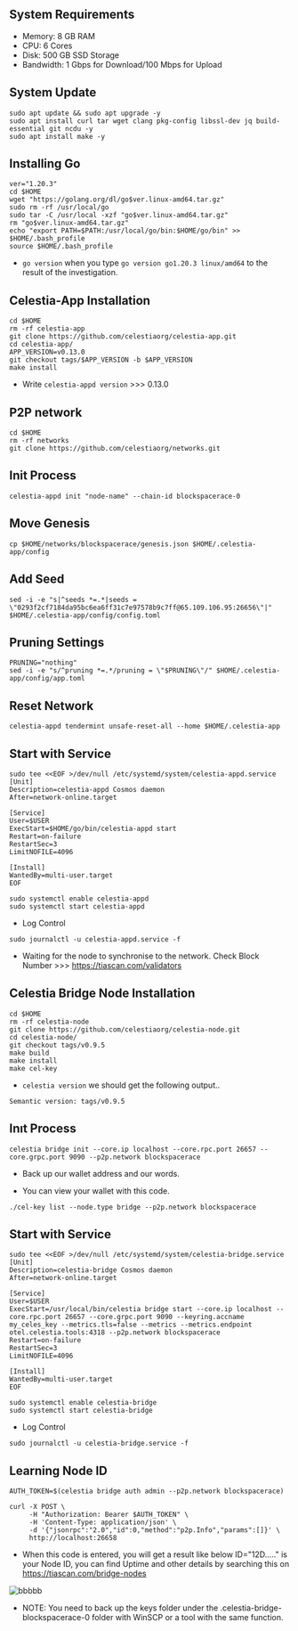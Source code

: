 ## System Requirements
- Memory: 8 GB RAM
- CPU: 6 Cores
- Disk: 500 GB SSD Storage
- Bandwidth: 1 Gbps for Download/100 Mbps for Upload

## System Update
```
sudo apt update && sudo apt upgrade -y
sudo apt install curl tar wget clang pkg-config libssl-dev jq build-essential git ncdu -y
sudo apt install make -y
```

## Installing Go
```
ver="1.20.3"
cd $HOME
wget "https://golang.org/dl/go$ver.linux-amd64.tar.gz"
sudo rm -rf /usr/local/go
sudo tar -C /usr/local -xzf "go$ver.linux-amd64.tar.gz"
rm "go$ver.linux-amd64.tar.gz"
echo "export PATH=$PATH:/usr/local/go/bin:$HOME/go/bin" >> $HOME/.bash_profile
source $HOME/.bash_profile
```

- ``go version``  when you type ``go version go1.20.3 linux/amd64`` to the result of the investigation.

## Celestia-App Installation
```
cd $HOME 
rm -rf celestia-app 
git clone https://github.com/celestiaorg/celestia-app.git 
cd celestia-app/ 
APP_VERSION=v0.13.0 
git checkout tags/$APP_VERSION -b $APP_VERSION
make install
```

- Write ```celestia-appd version``` >>> 0.13.0

## P2P network
```
cd $HOME
rm -rf networks
git clone https://github.com/celestiaorg/networks.git
```

## Init Process
```
celestia-appd init "node-name" --chain-id blockspacerace-0
```
## Move Genesis
```
cp $HOME/networks/blockspacerace/genesis.json $HOME/.celestia-app/config
```
## Add Seed
```
sed -i -e "s|^seeds *=.*|seeds = \"0293f2cf7184da95bc6ea6ff31c7e97578b9c7ff@65.109.106.95:26656\"|" $HOME/.celestia-app/config/config.toml
```

## Pruning Settings
```
PRUNING="nothing"
sed -i -e "s/^pruning *=.*/pruning = \"$PRUNING\"/" $HOME/.celestia-app/config/app.toml
```

## Reset Network
```
celestia-appd tendermint unsafe-reset-all --home $HOME/.celestia-app
```

## Start with Service
```
sudo tee <<EOF >/dev/null /etc/systemd/system/celestia-appd.service
[Unit]
Description=celestia-appd Cosmos daemon
After=network-online.target

[Service]
User=$USER
ExecStart=$HOME/go/bin/celestia-appd start
Restart=on-failure
RestartSec=3
LimitNOFILE=4096

[Install]
WantedBy=multi-user.target
EOF
```
```
sudo systemctl enable celestia-appd
sudo systemctl start celestia-appd
```
- Log Control

```
sudo journalctl -u celestia-appd.service -f
```

- Waiting for the node to synchronise to the network. Check Block Number >>> https://tiascan.com/validators

## Celestia Bridge Node Installation
```
cd $HOME 
rm -rf celestia-node 
git clone https://github.com/celestiaorg/celestia-node.git 
cd celestia-node/ 
git checkout tags/v0.9.5 
make build 
make install 
make cel-key 
```

- ``celestia version`` we should get the following output..
```
Semantic version: tags/v0.9.5 
```

## Inıt Process
```
celestia bridge init --core.ip localhost --core.rpc.port 26657 --core.grpc.port 9090 --p2p.network blockspacerace
```

- Back up our wallet address and our words. 

- You can view your wallet with this code.
```
./cel-key list --node.type bridge --p2p.network blockspacerace
```

## Start with Service
```
sudo tee <<EOF >/dev/null /etc/systemd/system/celestia-bridge.service
[Unit]
Description=celestia-bridge Cosmos daemon
After=network-online.target

[Service]
User=$USER
ExecStart=/usr/local/bin/celestia bridge start --core.ip localhost --core.rpc.port 26657 --core.grpc.port 9090 --keyring.accname my_celes_key --metrics.tls=false --metrics --metrics.endpoint otel.celestia.tools:4318 --p2p.network blockspacerace
Restart=on-failure
RestartSec=3
LimitNOFILE=4096

[Install]
WantedBy=multi-user.target
EOF
```
```
sudo systemctl enable celestia-bridge
sudo systemctl start celestia-bridge
```

- Log Control
```
sudo journalctl -u celestia-bridge.service -f
```

## Learning Node ID
```
AUTH_TOKEN=$(celestia bridge auth admin --p2p.network blockspacerace)
```
```
curl -X POST \
     -H "Authorization: Bearer $AUTH_TOKEN" \
     -H 'Content-Type: application/json' \
     -d '{"jsonrpc":"2.0","id":0,"method":"p2p.Info","params":[]}' \
     http://localhost:26658
```
- When this code is entered, you will get a result like below ID="12D....." is your Node ID, you can find Uptime and other details by searching this on https://tiascan.com/bridge-nodes

![bbbbb](https://user-images.githubusercontent.com/73176377/229390894-94d0296b-e503-40b5-af1b-4bf59129dcc4.PNG)

- NOTE: You need to back up the keys folder under the .celestia-bridge-blockspacerace-0 folder with WinSCP or a tool with the same function.

